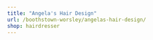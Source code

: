 ```yaml
---
title: "Angela's Hair Design"
url: /boothstown-worsley/angelas-hair-design/
shop: hairdresser
---
```

